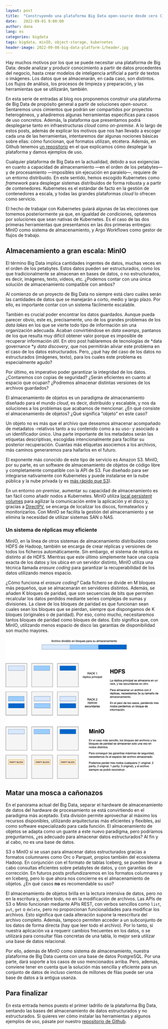 ```yaml
---
layout: post
title:  "Construyendo una plataforma Big Data open-source desde cero (I): Persistencia"
date:   2022-09-01 9:00:00
author: dana
lang: es
categories: bigdata
tags: bigdata, minIO, object-storage, kubernetes
header-image: 2022-09-08-big-data-platform-1/header.jpg 
---
```


Hay muchos motivos por los que se puede necesitar una plataforma de Big Data: desde analizar y producir conocimiento a partir de datos procedentes del negocio, hasta crear modelos de inteligencia artificial a partir de textos o imágenes. Los datos que se almacenarán, en cada caso, son distintos. Los flujos de análisis, los procesos de limpieza y preparación, y las herramientas que se utilizarán, también.

En esta serie de entradas al blog nos proponemos construir una plataforma de Big Data de propósito general a partir de soluciones *open-source*. Sentaremos unos cimientos que podrán ser compartidos por proyectos heterogéneos, y añadiremos algunas herramientas específicas para casos de uso concretos. Además, la plataforma que presentamos podrá desplegarse tanto en infraestructuras *cloud* como *on-premise*. A lo largo de estos posts, además de explicar los motivos que nos han llevado a escoger cada una de las herramientas, intentaremos dar algunas nociones básicas sobre ellas: cómo funcionan, qué formatos utilizan, etcétera. Además, en Github tenemos [un repositorio](https://github.com/wearearima/big-data-platform) en el que explicamos cómo desplegar la plataforma y damos ejemplos de uso.

Cualquier plataforma de Big Data en la actualidad, debido a sus exigencias en cuanto a capacidad de almacenamiento —en el orden de los petabytes— y de procesamiento —imposibles sin ejecución en paralelo—, requiere de un entorno distribuido. En este sentido, hemos escogido Kubernetes como *framework* para desplegar sistemas distribuidos de forma robusta y a partir de contenedores. Kubernetes es el estándar de facto en la gestión de contenedores a escala, y todas las grandes plataformas *cloud* lo ofrecen como servicio.

El hecho de trabajar con Kubernetes guiará algunas de las elecciones que tomemos posteriormente ya que, en igualdad de condiciones, optaremos por soluciones que sean nativas de Kubernetes. Es el caso de las dos primeras herramientas que presentamos en las dos primeras entregas: 
MinIO como sistema de almacenamiento, y Argo Workflows como gestor de flujos de trabajo.

## Almacenamiento a gran escala: MinIO

El término Big Data implica cantidades ingentes de datos, muchas veces en el orden de los petabytes. Estos datos pueden ser estructurados, como los que tradicionalmente se almacenan en bases de datos, o no estructurados, es decir, imágenes, texto, vídeos, etc. ¿Podemos contar con una única solución de almacenamiento compatible con ambos?

Al comienzo de un proyecto de Big Data no siempre está claro cuáles serán las cantidades de datos que se manejarán a corto, medio y largo plazo. Por ello, es importante contar con un sistema fácilmente escalable. 

También es crucial poder encontrar los datos guardados. Aunque pueda parecer obvio, este es, precisamente, uno de los grandes problemas de los *data lakes* en los que se vierte todo tipo de información sin una organización adecuada. Acaban convirtiéndose en *data swamps*, pantanos de los que resulta muy difícil obtener valor porque es imposible de recuperar información útil. En otro post hablaremos de tecnologías de *data governance *y *data discovery*, que nos permitirán aliviar este problema en el caso de los datos estructurados. Pero, ¿qué hay del caso de los datos no estructurados (imágenes, texto), para los cuales este problema es especialmente agudo?

Por último, es imperativo poder garantizar la integridad de los datos. ¿Contaremos con copias de seguridad? ¿Serán eficientes en cuanto al espacio que ocupan? ¿Podremos almacenar distintas versiones de los archivos guardados?

El almacenamiento de objetos es un paradigma de almacenamiento diseñado para el mundo *cloud*, es decir, distribuido y escalable, y nos da soluciones a los problemas que acabamos de mencionar.  ¿En qué consiste el almacenamiento de objetos? ¿Qué significa “objeto” en este caso? 

Un objeto no es más que el archivo que deseamos almacenar acompañado de metadatos -relativos tanto a su contenido como a su uso- y asociado a un identificador único. Una parte importante de los metadatos serán las etiquetas descriptivas, escogidas intencionalmente para facilitar su posterior recuperación. Cuantas más etiquetas asociemos a los archivos, más caminos generaremos para hallarlos en el futuro. 

El exponente más conocido de este tipo de servicio es Amazon S3. MinIO, por su parte, es un software de almacenamiento de objetos de código libre y completamente compatible con la API de S3. Fue diseñado para ser integrarse nativamente con Kubernetes y puede instalarse en la nube pública y la nube privada (y es [más rápido que S3](https://altinity.com/blog/clickhouse-object-storage-performance-minio-vs-aws-s3)).

En un entorno *on-premise*, aumentar su capacidad de almacenamiento es tan fácil como añadir nodos a Kubernetes. MinIO utiliza [local persistent volumes](https://kubernetes.io/blog/2019/04/04/kubernetes-1.14-local-persistent-volumes-ga/#what-is-a-local-persistent-volume) para agilizar la comunicación entre la aplicación y el disco y, gracias a [DirectPV](https://blog.min.io/introducing-directpv/), se encarga de localizar los discos, formatearlos y monitorizarlos. Con MinIO se facilita la gestión del almacenamiento y se elimina la necesidad de utilizar sistemas SAN o NAS.

### Un sistema de réplicas muy eficiente

MinIO, en la línea de otros sistemas de almacenamiento distribuidos como HDFS de Hadoop, también se encarga de crear réplicas y versiones de todos los ficheros automáticamente. Sin embargo, el sistema de réplica es distinto al de HDFS. Mientras que este último simplemente hace una copia exacta de los datos y los ubica en un servidor distinto, MinIO utiliza una técnica llamada *erasure coding* para garantizar la recuperabilidad de los datos utilizando menos espacio. 

¿Cómo funciona el *erasure coding?* Cada fichero se divide en M bloques más pequeños, que se almacenarán en servidores distintos. Además, se añaden K bloques de paridad, que son secuencias de bits que permiten recalcular los datos perdidos mediante series complejas de sumas y divisiones. La clave de los bloques de paridad es que funcionan sean cuales sean los bloques que se pierdan, siempre que dispongamos de K bloques (originales o de paridad). Por eso, como mucho, necesitaremos tantos bloques de paridad como bloques de datos. Esto significa que, con MinIO, utilizando menos espacio de disco las garantías de disponibilidad son mucho mayores.

![modelos-de-replica](../../assets/images/2022-09-08-big-data-platform-1/replication_schemes.jpeg)

## Matar una mosca a cañonazos

En el panorama actual del Big Data, separar el hardware de almacenamiento de datos del hardware de procesamiento se está convirtiendo en el paradigma más aceptado. Esta división permite aprovechar al máximo los recursos disponibles, utilizando arquitecturas más eficientes y flexibles, así como software especializado para cada función. El almacenamiento de objetos se adapta como un guante a este nuevo paradigma, pero podríamos preguntarnos, ¿es adecuado para almacenar datos estructurados? Al fin y al cabo, no es una base de datos.

S3 o MinIO sí se usan para almacenar datos estructurados gracias a formatos columnares como Orc o Parquet, propios también del ecosistema Hadoop. En conjunción con el formato de tablas Iceberg, se pueden llevar a cabo consultas eficientes sobre petabytes de datos, y con garantías de corrección. En futuros posts profundizaremos en los formatos columnares y en Iceberg, pero lo que ahora nos concierne es el almacenamiento de objetos. ¿En qué casos **no** es recomendable su uso?

El almacenamiento de objetos brilla en la lectura intensiva de datos, pero no en la escritura y, sobre todo, no en la modificación de archivos. Las APIs de S3 o Minio funcionan mediante APIs REST, con verbos sencillos como `list`, `put`, `get` o `delete`, pero no proporcionan funcionalidades para modificar los archivos. Esto significa que cada alteración supone la reescritura del archivo completo. Además, tampoco permiten acceder a un subconjunto de los datos de forma directa (hay que leer todo el archivo). Por lo tanto, si nuestra aplicación va a requerir cambios frecuentes en los datos, o se utilizará para consultar filas concretas de una tabla, lo mejor será utilizar una base de datos relacional.

Por ello, además de MinIO como sistema de almacenamiento, nuestra plataforma de Big Data cuenta con una base de datos PostgreSQL. Por una parte, dará soporte a los casos de uso mencionados arriba. Pero, además, conviene tener en cuenta que la solución más sencilla y eficiente para un conjunto de datos de incluso cientos de millones de filas puede ser una base de datos a la antigua usanza.

## Para finalizar

En esta entrada hemos puesto el primer ladrillo de la plataforma Big Data, sentando las
bases del almacenamiento de datos estructurados y no estructurados. Si quieres ver
cómo instalar las herramientas y algunos ejemplos de uso, 
pásate por nuestro [repositorio de Github](https://github.com/wearearima/big-data-platform).
